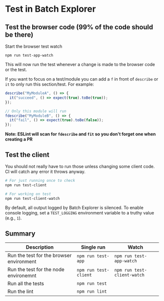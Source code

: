 # Test in Batch Explorer

## Test the browser code (99% of the code should be there)

Start the browser test watch

```shell
npm run test-app-watch
```

This will now run the test whenever a change is made to the browser code or the test.

If you want to focus on a test/module you can add a `f` in front of `describe` or `it` to only run this section/test. For example:

```typescript
describe("MyModuleA", () => {
  it("succeed", () => expect(true).toBe(true));
});

// Only this module will run
fdescribe("MyModuleB", () => {
  it("fail", () => expect(true).toBe(false));
});
```

**Note: ESLint will scan for `fdescribe` and `fit` so you don't forget one when creating a PR**

## Test the client

You should not really have to run those unless changing some client code. CI will catch any error it throws anyway.

```bash
# For just running once to check
npm run test-client

# For working on test
npm run test-client-watch
```

By default, all output logged by Batch Explorer is silenced. To enable console logging, set a `TEST_LOGGING` environment variable to a truthy value (e.g., `1`).

## Summary

| Description                              | Single run             | Watch                        |
|------------------------------------------|------------------------|------------------------------|
| Run the test for the browser environment | `npm run test-app`     | `npm run test-app-watch` |
| Run the test for the node environemnt    | `npm run test-client`  | `npm run test-client-watch`  |
| Run all the tests                        | `npm run test`         |                              |
| Run the lint                             | `npm run lint`         |                              |
